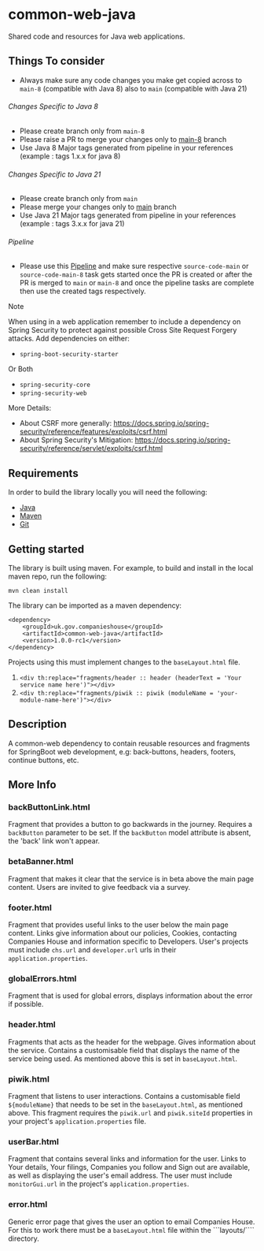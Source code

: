 # common-web-java
Shared code and resources for Java web applications.

Things To consider
--

+ Always make sure any code changes you make get copied across to `main-8` (compatible with Java 8) also to `main` (compatible with Java 21)

###### Changes Specific to Java 8

+ Please create branch only from `main-8`
+ Please raise a PR to merge your changes only to [main-8](https://github.com/companieshouse/common-web-java/tree/main-8) branch
+ Use Java 8 Major tags generated from pipeline in your references (example : tags 1.x.x for java 8)

###### Changes Specific to Java 21

+ Please create branch only from `main`
+ Please merge your changes only to [main](https://github.com/companieshouse/common-web-java) branch
+ Use Java 21 Major tags generated from pipeline in your references (example : tags 3.x.x for java 21)

###### Pipeline

+ Please use this [Pipeline](https://ci-platform.companieshouse.gov.uk/teams/team-development/pipelines/common-web-java) and make sure respective `source-code-main` or `source-code-main-8` task gets started once the PR is created or after the PR is merged to `main` or `main-8` and once the pipeline tasks are complete then use the created tags respectively.

> [!NOTE]
> When using in a web application remember to include a dependency on Spring
> Security to protect against possible Cross Site Request Forgery attacks.
> Add dependencies on either:
>
> + `spring-boot-security-starter`
>
> Or Both
>
> + `spring-security-core`
> + `spring-security-web`
>
> More Details:
>
> + About CSRF more generally:
>  <https://docs.spring.io/spring-security/reference/features/exploits/csrf.html>
> + About Spring Security's Mitigation:
>  <https://docs.spring.io/spring-security/reference/servlet/exploits/csrf.html>

## Requirements
In order to build the library locally you will need the following:
- [Java](https://www.oracle.com/java/technologies/downloads/)
- [Maven](https://maven.apache.org/download.cgi)
- [Git](https://git-scm.com/downloads)

## Getting started

The library is built using maven.  For example, to build and install in the local maven repo, run the following:
```
mvn clean install
```

The library can be imported as a maven dependency:
```
<dependency>
    <groupId>uk.gov.companieshouse</groupId>
    <artifactId>common-web-java</artifactId>
    <version>1.0.0-rc1</version>
</dependency>
```

Projects using this must implement changes to the ```baseLayout.html``` file.

1. ```<div th:replace="fragments/header :: header (headerText = 'Your service name here')"></div>```
2. ```<div th:replace="fragments/piwik :: piwik (moduleName = 'your-module-name-here')"></div>```

## Description 

A common-web dependency to contain reusable resources and fragments for SpringBoot web development, e.g: back-buttons, headers, footers, continue buttons, etc.


## More Info

### backButtonLink.html

Fragment that provides a button to go backwards in the journey. Requires a ```backButton``` parameter to be set. If the ```backButton``` model attribute is absent, the 'back' link won't appear.

### betaBanner.html

Fragment that makes it clear that the service is in beta above the main page content. Users are invited to give feedback via a survey.

### footer.html

Fragment that provides useful links to the user below the main page content. Links give information about our policies, Cookies, contacting Companies House and information specific to Developers. User's projects must include ```chs.url``` and ```developer.url``` urls in their ```application.properties```.

### globalErrors.html

Fragment that is used for global errors, displays information about the error if possible.

### header.html

Fragments that acts as the header for the webpage. Gives information about the service. Contains a customisable field that displays the name of the service being used. As mentioned above this is set in ```baseLayout.html```.

### piwik.html

Fragment that listens to user interactions. Contains a customisable field ```${moduleName}``` that needs to be set in the ```baseLayout.html```, as mentioned above. This fragment requires the ```piwik.url``` and ```piwik.siteId``` properties in your project's ```application.properties``` file.

### userBar.html

Fragment that contains several links and information for the user. Links to Your details, Your filings, Companies you follow and Sign out are available, as well as displaying the user's email address. The user must include ```monitorGui.url``` in the project's ```application.properties```.

### error.html

Generic error page that gives the user an option to email Companies House. For this to work there must be a ```baseLayout.html``` file within the ```layouts/```` directory.
